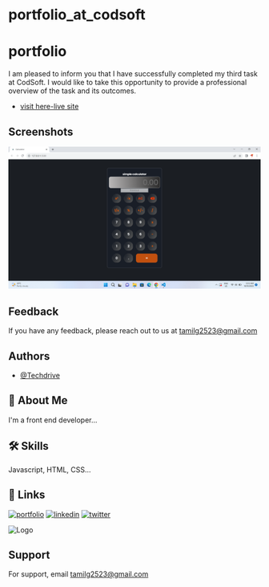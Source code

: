 # portfolio_at_codsoft

# portfolio
I am pleased to inform you that I have successfully completed my third task at CodSoft. I would like to take this opportunity to provide a professional overview of the task and its outcomes.

 - [visit here-live site]( https://tamiltechdrive.github.io/portfolio_at_codsoft/)
## Screenshots

![App Screenshot](https://github.com/TamilTechdrive/calculator_at_codsoft/blob/main/Screenshot%20(41).png)


## Feedback

If you have any feedback, please reach out to us at tamilg2523@gmail.com


## Authors

- [@Techdrive](https://github.com/TamilTechdrive)


## 🚀 About Me
I'm a front end developer...


## 🛠 Skills
Javascript, HTML, CSS...


## 🔗 Links
[![portfolio](https://img.shields.io/badge/my_portfolio-000?style=for-the-badge&logo=ko-fi&logoColor=white)](https://#.com/)
[![linkedin](https://img.shields.io/badge/linkedin-0A66C2?style=for-the-badge&logo=linkedin&logoColor=white)](https://www.linkedin.com/in/tamilselvang2523/)
[![twitter](https://img.shields.io/badge/twitter-1DA1F2?style=for-the-badge&logo=twitter&logoColor=white)](https://twitter.com/)


![Logo](https://avatars.githubusercontent.com/u/87659920?s=400&u=0a8226c6202712aeb8ceda2c791093bd3ecb5dfd&v=4)


## Support

For support, email tamilg2523@gmail.com

